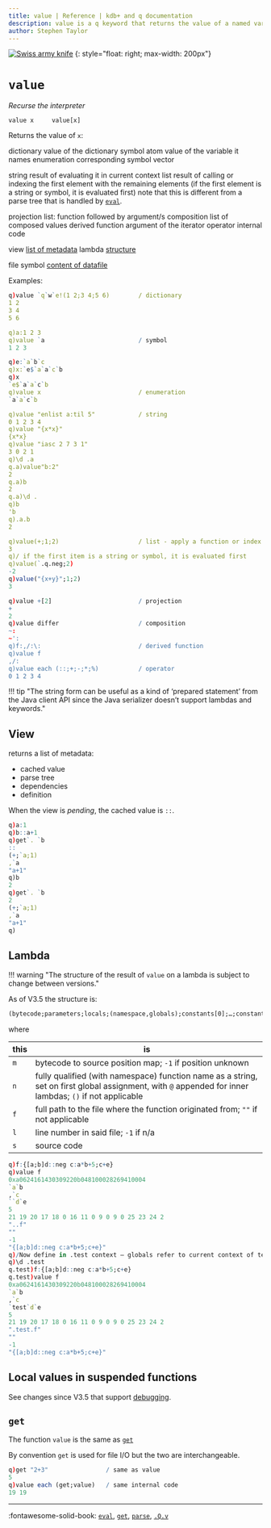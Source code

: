 ```yaml
---
title: value | Reference | kdb+ and q documentation
description: value is a q keyword that returns the value of a named variable, or metadata.
author: Stephen Taylor
---
```

[![Swiss army knife](../img/swiss-army-knife.jpg)](https://www.victorinox.com/ "victorinox.com")
{: style="float: right; max-width: 200px"}


# `value`


_Recurse the interpreter_



```syntax
value x     value[x]
```

Returns the value of `x`:

<div markdown="1" class="typewriter">
dictionary           value of the dictionary
symbol atom          value of the variable it names
enumeration          corresponding symbol vector

string               result of evaluating it in current context
list                 result of calling or indexing the first element with the remaining elements
                 (if the first element is a string or symbol, it is evaluated first)
                 note that this is different from a parse tree that is handled by [`eval`](eval.md).

projection           list: function followed by argument/s
composition          list of composed values
derived function     argument of the iterator
operator             internal code

view                 [list of metadata](#view)
lambda               [structure](#lambda)

file symbol          [content of datafile](#get)
</div>


Examples:

```q
q)value `q`w`e!(1 2;3 4;5 6)        / dictionary
1 2
3 4
5 6

q)a:1 2 3
q)value `a                          / symbol
1 2 3

q)e:`a`b`c
q)x:`e$`a`a`c`b
q)x
`e$`a`a`c`b
q)value x                           / enumeration
`a`a`c`b

q)value "enlist a:til 5"            / string
0 1 2 3 4
q)value "{x*x}"
{x*x}
q)value "iasc 2 7 3 1"
3 0 2 1
q)\d .a
q.a)value"b:2"
2
q.a)b
2
q.a)\d .
q)b
'b
q).a.b
2

q)value(+;1;2)                      / list - apply a function or index a list
3
q)/ if the first item is a string or symbol, it is evaluated first
q)value(`.q.neg;2)
-2
q)value("{x+y}";1;2)
3

q)value +[2]                        / projection
+
2
q)value differ                      / composition
~:
~':
q)f:,/:\:                           / derived function
q)value f
,/:
q)value each (::;+;-;*;%)           / operator
0 1 2 3 4
```

!!! tip "The string form can be useful as a kind of ‘prepared statement’ from the Java client API since the Java serializer doesn’t support lambdas and keywords."


## View

returns a list of metadata:

-   cached value
-   parse tree
-   dependencies
-   definition

When the view is _pending_, the cached value is `::`.

```q
q)a:1
q)b::a+1
q)get`. `b
::
(+;`a;1)
,`a
"a+1"
q)b
2
q)get`. `b
2
(+;`a;1)
,`a
"a+1"
q)
```


## Lambda

!!! warning "The structure of the result of `value` on a lambda is subject to change between versions."

As of V3.5 the structure is:

```txt
(bytecode;parameters;locals;(namespace,globals);constants[0];…;constants[n];m;n;f;l;s)
```

where

this | is
-----|------
`m`  | bytecode to source position map; `-1` if position unknown
`n`  | fully qualified (with namespace) function name as a string, set on first global assignment, with `@` appended for inner lambdas; `()` if not applicable
`f`  | full path to the file where the function originated from; `""` if not applicable
`l`  | line number in said file; `-1` if n/a
`s`  | source code

```q
q)f:{[a;b]d::neg c:a*b+5;c+e}
q)value f
0xa0624161430309220b048100028269410004
`a`b
,`c
``d`e
5
21 19 20 17 18 0 16 11 0 9 0 9 0 25 23 24 2
"..f"
""
-1
"{[a;b]d::neg c:a*b+5;c+e}"
q)/Now define in .test context – globals refer to current context of test
q)\d .test
q.test)f:{[a;b]d::neg c:a*b+5;c+e}
q.test)value f
0xa0624161430309220b048100028269410004
`a`b
,`c
`test`d`e
5
21 19 20 17 18 0 16 11 0 9 0 9 0 25 23 24 2
".test.f"
""
-1
"{[a;b]d::neg c:a*b+5;c+e}"
```



## Local values in suspended functions

See changes since V3.5 that support [debugging](../basics/debug.md#debugger).


## `get`

The function `value` is the same as [`get`](get.md)

By convention `get` is used for file I/O but the two are interchangeable.

```q
q)get "2+3"                / same as value
5
q)value each (get;value)   / same internal code
19 19
```


----
:fontawesome-solid-book: 
[`eval`](eval.md),
[`get`](get.md),
[`parse`](parse.md),
[`.Q.v`](dotq.md#v-value)

